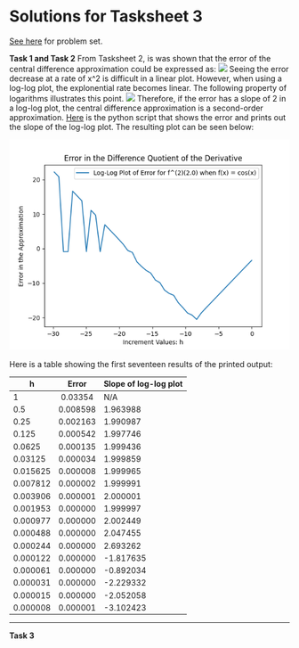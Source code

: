 # Solutions for Tasksheet 3 
[See here](https://github.com/jvkoebbe/math4610/blob/master/tasksheets/tasksheet_03/md/tasksheet_03.md) for problem set.

**Task 1 and Task 2**
From Tasksheet 2, is was shown that the error of the central difference approximation could be expressed as:
<img src="https://render.githubusercontent.com/render/math?math=error \leq Ch^{2}">
Seeing the error decrease at a rate of x^2 is difficult in a linear plot. However, when using a log-log plot, the explonential rate becomes linear. The following property of logarithms illustrates this point.
<img src="https://render.githubusercontent.com/render/math?math=log(h^{2}) = 2log(h)">
Therefore, if the error has a slope of 2 in a log-log plot, the central difference approximation is a second-order approximation. 
[Here](https://github.com/chazcornwall/math4610/blob/master/src/plotting/plotderiv.py) is the python script that shows the error and prints out the slope of the log-log plot.
The resulting plot can be seen below:

![](https://github.com/chazcornwall/math4610/blob/master/src/plotting/Figure.png)

Here is a table showing the first seventeen results of the printed output:

| h        | Error | Slope of log-log plot|
| ------------- |:-------------:| ------|
| 1    |  0.03354 | N/A |
| 0.5     | 0.008598 | 1.963988 |
| 0.25 | 0.002163 | 1.990987 |
| 0.125 | 0.000542 | 1.997746 |
| 0.0625 | 0.000135 | 1.999436 |
| 0.03125 | 0.000034 | 1.999859 |
| 0.015625 | 0.000008 | 1.999965 |
| 0.007812 | 0.000002 | 1.999991 |
| 0.003906 | 0.000001 | 2.000001 |
| 0.001953 | 0.000000 | 1.999997 |
| 0.000977 | 0.000000 | 2.002449 |
| 0.000488 | 0.000000 | 2.047455 |
| 0.000244 | 0.000000 | 2.693262 |
| 0.000122 | 0.000000 | -1.817635 |
| 0.000061 | 0.000000 | -0.892034 |
| 0.000031 | 0.000000 | -2.229332 |
| 0.000015 | 0.000000 | -2.052058 |
| 0.000008 | 0.000001 | -3.102423 |

<hr>

**Task 3**

